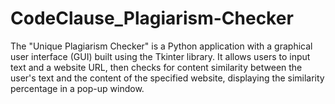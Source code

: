 # CodeClause_Plagiarism-Checker
The "Unique Plagiarism Checker" is a Python application with a graphical user interface (GUI) built using the Tkinter library. It allows users to input text and a website URL, then checks for content similarity between the user's text and the content of the specified website, displaying the similarity percentage in a pop-up window.
